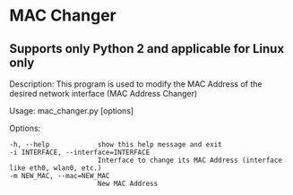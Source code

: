 # MAC Changer
## Supports only Python 2 and applicable for Linux only

Description: This program is used to modify the MAC Address of the desired network interface (MAC Address Changer)

Usage: mac_changer.py [options]

Options:

    -h, --help            show this help message and exit
    -i INTERFACE, --interface=INTERFACE
                          Interface to change its MAC Address (interface like eth0, wlan0, etc.)
    -m NEW_MAC, --mac=NEW_MAC
                          New MAC Address
